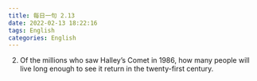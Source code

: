 ```yaml
---
title: 每日一句 2.13
date: 2022-02-13 18:22:16
tags: English
categories: English
---
```


2. Of the millions who saw Halley’s Comet in 1986, how many people will live long enough to see it return in the twenty-first century.

